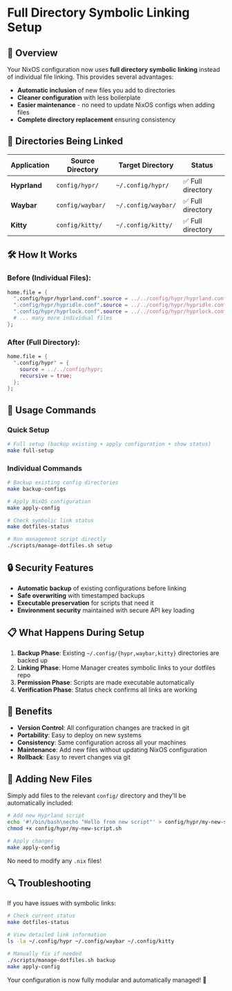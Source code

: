 # Full Directory Symbolic Linking Setup

## 🔗 Overview

Your NixOS configuration now uses **full directory symbolic linking** instead of individual file linking. This provides several advantages:

- **Automatic inclusion** of new files you add to directories
- **Cleaner configuration** with less boilerplate
- **Easier maintenance** - no need to update NixOS configs when adding files
- **Complete directory replacement** ensuring consistency

## 📁 Directories Being Linked

| Application | Source Directory | Target Directory | Status |
|-------------|------------------|------------------|---------|
| **Hyprland** | `config/hypr/` | `~/.config/hypr/` | ✅ Full directory |
| **Waybar** | `config/waybar/` | `~/.config/waybar/` | ✅ Full directory |
| **Kitty** | `config/kitty/` | `~/.config/kitty/` | ✅ Full directory |

## 🛠️ How It Works

### Before (Individual Files):
```nix
home.file = {
  ".config/hypr/hyprland.conf".source = ../../config/hypr/hyprland.conf;
  ".config/hypr/hypridle.conf".source = ../../config/hypr/hypridle.conf;
  ".config/hypr/hyprlock.conf".source = ../../config/hypr/hyprlock.conf;
  # ... many more individual files
};
```

### After (Full Directory):
```nix
home.file = {
  ".config/hypr" = {
    source = ../../config/hypr;
    recursive = true;
  };
};
```

## 🚀 Usage Commands

### Quick Setup
```bash
# Full setup (backup existing + apply configuration + show status)
make full-setup
```

### Individual Commands
```bash
# Backup existing config directories
make backup-configs

# Apply NixOS configuration
make apply-config

# Check symbolic link status
make dotfiles-status

# Run management script directly
./scripts/manage-dotfiles.sh setup
```

## 🔒 Security Features

- **Automatic backup** of existing configurations before linking
- **Safe overwriting** with timestamped backups
- **Executable preservation** for scripts that need it
- **Environment security** maintained with secure API key loading

## 📋 What Happens During Setup

1. **Backup Phase**: Existing `~/.config/{hypr,waybar,kitty}` directories are backed up
2. **Linking Phase**: Home Manager creates symbolic links to your dotfiles repo
3. **Permission Phase**: Scripts are made executable automatically
4. **Verification Phase**: Status check confirms all links are working

## 🎯 Benefits

- **Version Control**: All configuration changes are tracked in git
- **Portability**: Easy to deploy on new systems
- **Consistency**: Same configuration across all your machines  
- **Maintenance**: Add new files without updating NixOS configuration
- **Rollback**: Easy to revert changes via git

## 📝 Adding New Files

Simply add files to the relevant `config/` directory and they'll be automatically included:

```bash
# Add new Hyprland script
echo '#!/bin/bash\necho "Hello from new script"' > config/hypr/my-new-script.sh
chmod +x config/hypr/my-new-script.sh

# Apply changes
make apply-config
```

No need to modify any `.nix` files!

## 🔍 Troubleshooting

If you have issues with symbolic links:

```bash
# Check current status
make dotfiles-status

# View detailed link information
ls -la ~/.config/hypr ~/.config/waybar ~/.config/kitty

# Manually fix if needed
./scripts/manage-dotfiles.sh backup
make apply-config
```

Your configuration is now fully modular and automatically managed! 🎉

